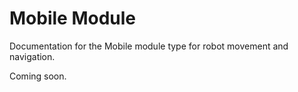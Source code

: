 # Mobile Module

Documentation for the Mobile module type for robot movement and navigation.

Coming soon.